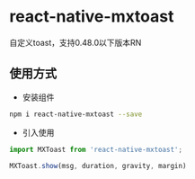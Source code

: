 # react-native-mxtoast
自定义toast，支持0.48.0以下版本RN

## 使用方式
- 安装组件

```bash
npm i react-native-mxtoast --save
```

- 引入使用

```jsx harmony
import MXToast from 'react-native-mxtoast';

MXToast.show(msg, duration, gravity, margin)
```